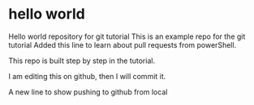 # hello world
Hello world repository for git tutorial
This is an example repo for the git tutorial
Added this line to learn about pull requests from powerShell.

This repo is built step by step in the tutorial.

I am editing this on github, then I will commit it.

A new line to show pushing to github from local
